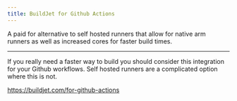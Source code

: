 ```yaml
---
title: BuildJet for Github Actions
---
```


A paid for alternative to self hosted runners that allow for native arm runners as well as increased cores for faster build times.

---

If you really need a faster way to build you should consider this integration for your Github workflows. Self hosted runners are a complicated option where this is not.

<https://buildjet.com/for-github-actions>
